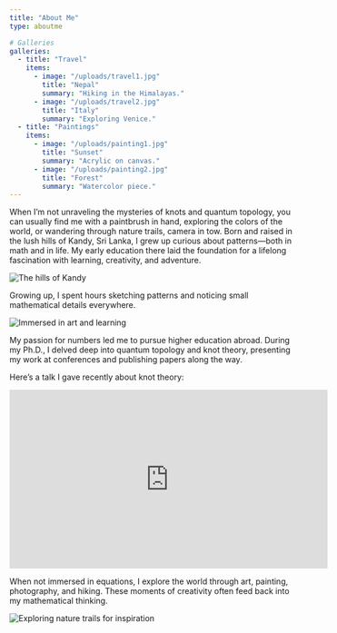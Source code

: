 ```yaml
---
title: "About Me"
type: aboutme

# Galleries
galleries:
  - title: "Travel"
    items:
      - image: "/uploads/travel1.jpg"
        title: "Nepal"
        summary: "Hiking in the Himalayas."
      - image: "/uploads/travel2.jpg"
        title: "Italy"
        summary: "Exploring Venice."
  - title: "Paintings"
    items:
      - image: "/uploads/painting1.jpg"
        title: "Sunset"
        summary: "Acrylic on canvas."
      - image: "/uploads/painting2.jpg"
        title: "Forest"
        summary: "Watercolor piece."
---
```


When I’m not unraveling the mysteries of knots and quantum topology, you can usually find me with a paintbrush in hand, exploring the colors of the world, or wandering through nature trails, camera in tow. Born and raised in the lush hills of Kandy, Sri Lanka, I grew up curious about patterns—both in math and in life. My early education there laid the foundation for a lifelong fascination with learning, creativity, and adventure.

![The hills of Kandy](/uploads/kandy.png)

Growing up, I spent hours sketching patterns and noticing small mathematical details everywhere.

![Immersed in art and learning](/uploads/art1.jpeg)

My passion for numbers led me to pursue higher education abroad. During my Ph.D., I delved deep into quantum topology and knot theory, presenting my work at conferences and publishing papers along the way.

Here’s a talk I gave recently about knot theory:

<iframe width="560" height="315" src="https://www.youtube.com/embed/YOUR_VIDEO_ID" frameborder="0" allowfullscreen></iframe>

When not immersed in equations, I explore the world through art, painting, photography, and hiking. These moments of creativity often feed back into my mathematical thinking.

![Exploring nature trails for inspiration](/uploads/hike1.jpeg)




